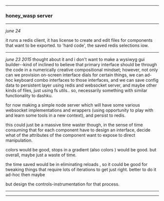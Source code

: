 










____________________________
### honey_wasp server


_______________
_june 24_

it runs a redis client,
it has license to create and edit files for components that want to be exported.  to 'hard code', the saved redis selections iow.



















___________________
_june 23 2015_
thought about it and i don't want to make a wysiwyg gui builder--kind of inclined to believe that primary interface should be through the code in a numerically creative compositional mindset; however, not only can we provision on-screen interface dials for certain things, we can ad-hoc keyboard combo interfaces to those interfaces, and we can save config data to persistent layer using redis and websocket server, and maybe other kinds of files, just using fs utils..  so, necessarily something with similar functionality to dashku.

for now making a simple node server which will have some various websocket implementations and wrappers (using opportunity to play with and learn some tools in a new context), and persist to redis.


this could just be a massive time waster though, in the sense of time consuming that for each component have to design an interface, decide what of the attributes of the component want to expose to direct manipulation.  

colors would be good, stops in a gradient (also colors ) would be good.  but overall, maybe just a waste of time.

the time saved would be in eliminating reloads , so it could be good for tweaking things that require lots of iterations to get just right.  better to do it ad-hoc then maybe

but design the controls-instrumentation for that process.  

______________________

___________________________
